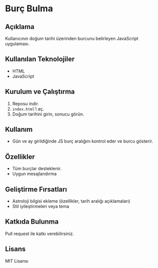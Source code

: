 # Burç Bulma

## Açıklama  
Kullanıcının doğum tarihi üzerinden burcunu belirleyen JavaScript uygulaması.

## Kullanılan Teknolojiler  
- HTML  
- JavaScript

## Kurulum ve Çalıştırma  
1. Reposu indir.  
2. `index.html`’i aç.  
3. Doğum tarihini girin, sonucu görün.

## Kullanım  
- Gün ve ay girildiğinde JS burç aralığını kontrol eder ve burcu gösterir.

## Özellikler  
- Tüm burçlar desteklenir.  
- Uygun mesajlandırma

## Geliştirme Fırsatları  
- Astroloji bilgisi ekleme (özellikler, tarih aralığı açıklamaları)  
- Stil iyileştirmeleri veya tema

## Katkıda Bulunma  
Pull request ile katkı verebilirsiniz.

## Lisans  
MIT Lisansı
